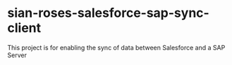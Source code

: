 # sian-roses-salesforce-sap-sync-client

This project is for enabling the sync of data between Salesforce and a SAP Server